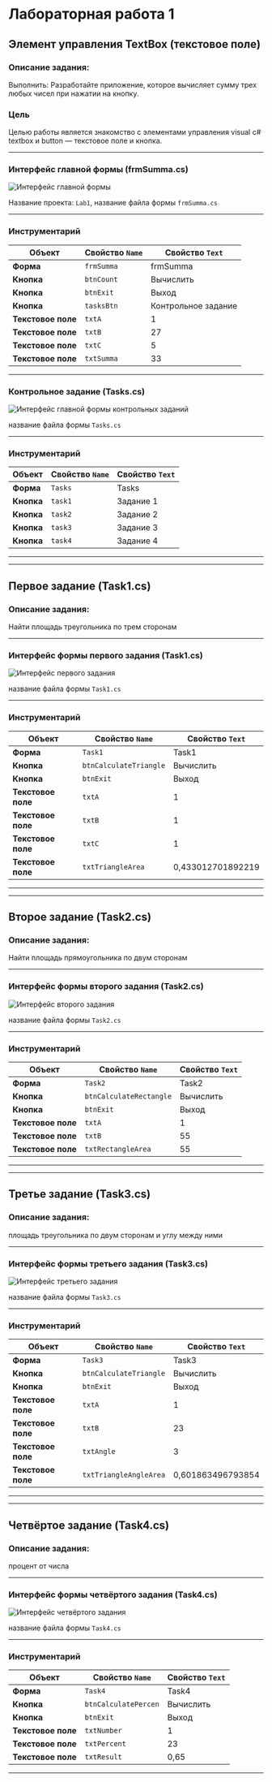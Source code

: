 # Лабораторная работа 1

## Элемент управления TextBox (текстовое поле)

### Описание задания:
Выполнить: Разработайте приложение, которое вычисляет сумму
трех любых чисел при нажатии на кнопку.
### Цель
Целью работы является знакомство с элементами управления visual
c# textbox и button — текстовое поле и кнопка.

---
### Интерфейс главной формы (frmSumma.cs)
![Интерфейс главной формы](images/frmSumma.png)

Название проекта: `Lab1`, название файла формы `frmSumma.cs`

---

### Инструментарий

| Объект              | Свойство `Name` | Свойство `Text`    |
|---------------------|-----------------|--------------------|
| **Форма**           | `frmSumma`      | frmSumma           |
| **Кнопка**          | `btnCount`      | Вычислить          |
| **Кнопка**          | `btnExit`       | Выход              |
| **Кнопка**          | `tasksBtn`      | Контрольное задание|
| **Текстовое поле**  | `txtA`          | 1                  |
| **Текстовое поле**  | `txtB`          | 27                 |
| **Текстовое поле**  | `txtC`          | 5                  |
| **Текстовое поле**  | `txtSumma`      | 33                 |

---

### Контрольное задание (Tasks.cs)
![Интерфейс главной формы контрольных заданий](images/Tasks.png)

название файла формы `Tasks.cs`

---

### Инструментарий
| Объект              | Свойство `Name` | Свойство `Text` |
|---------------------|-----------------|-----------------|
| **Форма**           | `Tasks`         | Tasks           |
| **Кнопка**          | `task1`         | Задание 1       |
| **Кнопка**          | `task2`         | Задание 2       |
| **Кнопка**          | `task3`         | Задание 3       |
| **Кнопка**          | `task4`         | Задание 4       |
---



---
## Первое задание (Task1.cs)

### Описание задания:
Найти площадь треугольника по трем сторонам

---

### Интерфейс формы первого задания (Task1.cs)
![Интерфейс первого задания](images/1.png)

название файла формы `Task1.cs`

---

### Инструментарий

| Объект              | Свойство `Name`        | Свойство `Text`   |
|---------------------|------------------------|-------------------|
| **Форма**           | `Task1`                | Task1             |
| **Кнопка**          | `btnCalculateTriangle` | Вычислить         |
| **Кнопка**          | `btnExit`              | Выход             | 
| **Текстовое поле**  | `txtA`                 | 1                 |
| **Текстовое поле**  | `txtB`                 | 1                 |
| **Текстовое поле**  | `txtC`                 | 1                 |
| **Текстовое поле**  | `txtTriangleArea`      | 0,433012701892219 |

---


---
## Второе задание (Task2.cs)

### Описание задания:
Найти площадь прямоугольника по двум сторонам

---

### Интерфейс формы второго задания (Task2.cs)
![Интерфейс второго задания](images/2.png)

название файла формы `Task2.cs`

---

### Инструментарий

| Объект              | Свойство `Name`        | Свойство `Text`   |
|---------------------|------------------------|-------------------|
| **Форма**           | `Task2`                | Task2             |
| **Кнопка**          | `btnCalculateRectangle`| Вычислить         |
| **Кнопка**          | `btnExit`              | Выход             | 
| **Текстовое поле**  | `txtA`                 | 1                 |
| **Текстовое поле**  | `txtB`                 | 55                |
| **Текстовое поле**  | `txtRectangleArea`     | 55                |

---


---
## Третье задание (Task3.cs)

### Описание задания:
площадь треугольника по двум сторонам и углу между ними

---

### Интерфейс формы третьего задания (Task3.cs)
![Интерфейс третьего задания](images/3.png)

название файла формы `Task3.cs`

---

### Инструментарий

| Объект              | Свойство `Name`        | Свойство `Text`   |
|---------------------|------------------------|-------------------|
| **Форма**           | `Task3`                | Task3             |
| **Кнопка**          | `btnCalculateTriangle` | Вычислить         |
| **Кнопка**          | `btnExit`              | Выход             | 
| **Текстовое поле**  | `txtA`                 | 1                 |
| **Текстовое поле**  | `txtB`                 | 23                |
| **Текстовое поле**  | `txtAngle`             | 3                 |
| **Текстовое поле**  | `txtTriangleAngleArea` | 0,601863496793854 |

---


---
## Четвёртое задание (Task4.cs)

### Описание задания:
процент от числа

---

### Интерфейс формы четвёртого задания (Task4.cs)
![Интерфейс четвёртого задания](images/4.png)

название файла формы `Task4.cs`

---

### Инструментарий

| Объект              | Свойство `Name`        | Свойство `Text`   |
|---------------------|------------------------|-------------------|
| **Форма**           | `Task4`                | Task4             |
| **Кнопка**          | `btnCalculatePercen`   | Вычислить         |
| **Кнопка**          | `btnExit`              | Выход             | 
| **Текстовое поле**  | `txtNumber`            | 1                 |
| **Текстовое поле**  | `txtPercent`           | 23                |
| **Текстовое поле**  | `txtResult`            | 0,65              |

---
